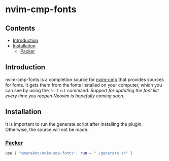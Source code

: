 nvim-cmp-fonts
================

## Contents

-   <a href="#introduction" id="toc-introduction">Introduction</a>
-   <a href="#installation" id="toc-installation">Installation</a>
    -   <a href="#packer" id="toc-packer"><span>Packer</span></a>

## Introduction

nvim-cmp-fonts is a completion source for
[nvim-cmp](https://github.com/hrsh7th/nvim-cmp) that provides sources
for fonts. It gets them from the fonts installed on your computer, which
you can see by using the `fc-list` command. *Support for updating the
font list every time you reopen Neovim is hopefully coming soon.*

## Installation

It is important to run the generate script after installing the plugin.
Otherwise, the source will not be made.

### [Packer](https://github.com/wbthomason/packer.nvim)

``` lua
use { "amarakon/nvim-cmp-fonts", run = "./generate.sh" }
```
